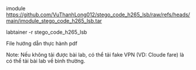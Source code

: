 
imodule https://github.com/VuThanhLong012/stego_code_h265_lsb/raw/refs/heads/main/imodule_stego_code_h265_lsb.tar

labtainer -r stego_code_h265_lsb

File hướng dẫn thực hành pdf

Note: Nếu không tải được bài lab, có thể tải fake VPN (VD: Cloude fare) là có thể tải bài lab về bình thường.
